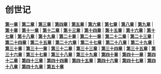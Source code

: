 # 创世记
 **[第一章](圣经/圣经(吕振中译本)/lzz/010/001.md)** |
 **[第二章](圣经/圣经(吕振中译本)/lzz/010/002.md)** |
 **[第三章](圣经/圣经(吕振中译本)/lzz/010/003.md)** |
 **[第四章](圣经/圣经(吕振中译本)/lzz/010/004.md)** |
 **[第五章](圣经/圣经(吕振中译本)/lzz/010/005.md)** |
 **[第六章](圣经/圣经(吕振中译本)/lzz/010/006.md)** |
 **[第七章](圣经/圣经(吕振中译本)/lzz/010/007.md)** |
 **[第八章](圣经/圣经(吕振中译本)/lzz/010/008.md)** |
 **[第九章](圣经/圣经(吕振中译本)/lzz/010/009.md)** |
 **[第十章](圣经/圣经(吕振中译本)/lzz/010/010.md)** |
 **[第十一章](圣经/圣经(吕振中译本)/lzz/010/011.md)** |
 **[第十二章](圣经/圣经(吕振中译本)/lzz/010/012.md)** |
 **[第十三章](圣经/圣经(吕振中译本)/lzz/010/013.md)** |
 **[第十四章](圣经/圣经(吕振中译本)/lzz/010/014.md)** |
 **[第十五章](圣经/圣经(吕振中译本)/lzz/010/015.md)** |
 **[第十六章](圣经/圣经(吕振中译本)/lzz/010/016.md)** |
 **[第十七章](圣经/圣经(吕振中译本)/lzz/010/017.md)** |
 **[第十八章](圣经/圣经(吕振中译本)/lzz/010/018.md)** |
 **[第十九章](圣经/圣经(吕振中译本)/lzz/010/019.md)** |
 **[第二十章](圣经/圣经(吕振中译本)/lzz/010/020.md)** |
 **[第二十一章](圣经/圣经(吕振中译本)/lzz/010/021.md)** |
 **[第二十二章](圣经/圣经(吕振中译本)/lzz/010/022.md)** |
 **[第二十三章](圣经/圣经(吕振中译本)/lzz/010/023.md)** |
 **[第二十四章](圣经/圣经(吕振中译本)/lzz/010/024.md)** |
 **[第二十五章](圣经/圣经(吕振中译本)/lzz/010/025.md)** |
 **[第二十六章](圣经/圣经(吕振中译本)/lzz/010/026.md)** |
 **[第二十七章](圣经/圣经(吕振中译本)/lzz/010/027.md)** |
 **[第二十八章](圣经/圣经(吕振中译本)/lzz/010/028.md)** |
 **[第二十九章](圣经/圣经(吕振中译本)/lzz/010/029.md)** |
 **[第三十章](圣经/圣经(吕振中译本)/lzz/010/030.md)** |
 **[第三十一章](圣经/圣经(吕振中译本)/lzz/010/031.md)** |
 **[第三十二章](圣经/圣经(吕振中译本)/lzz/010/032.md)** |
 **[第三十三章](圣经/圣经(吕振中译本)/lzz/010/033.md)** |
 **[第三十四章](圣经/圣经(吕振中译本)/lzz/010/034.md)** |
 **[第三十五章](圣经/圣经(吕振中译本)/lzz/010/035.md)** |
 **[第三十六章](圣经/圣经(吕振中译本)/lzz/010/036.md)** |
 **[第三十七章](圣经/圣经(吕振中译本)/lzz/010/037.md)** |
 **[第三十八章](圣经/圣经(吕振中译本)/lzz/010/038.md)** |
 **[第三十九章](圣经/圣经(吕振中译本)/lzz/010/039.md)** |
 **[第四十章](圣经/圣经(吕振中译本)/lzz/010/040.md)** |
 **[第四十一章](圣经/圣经(吕振中译本)/lzz/010/041.md)** |
 **[第四十二章](圣经/圣经(吕振中译本)/lzz/010/042.md)** |
 **[第四十三章](圣经/圣经(吕振中译本)/lzz/010/043.md)** |
 **[第四十四章](圣经/圣经(吕振中译本)/lzz/010/044.md)** |
 **[第四十五章](圣经/圣经(吕振中译本)/lzz/010/045.md)** |
 **[第四十六章](圣经/圣经(吕振中译本)/lzz/010/046.md)** |
 **[第四十七章](圣经/圣经(吕振中译本)/lzz/010/047.md)** |
 **[第四十八章](圣经/圣经(吕振中译本)/lzz/010/048.md)** |
 **[第四十九章](圣经/圣经(吕振中译本)/lzz/010/049.md)** |
 **[第五十章](圣经/圣经(吕振中译本)/lzz/010/050.md)**